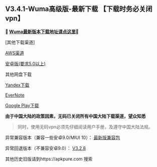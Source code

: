 ## V3.4.1-Wuma高级版-最新下载 【下载时务必关闭vpn】
**🔴 [Wuma最新版本下载地址请点这里](https://tinyurl.com/yah3kfxw)🔴**


[其他下载渠道]

[AWS渠道](https://dl0tgz6ee3upo.cloudfront.net/production/app/builds/034/263/184/original/bf46cb1cdc31fe9259df2a6884eaee9f/wuma-3.4.1.apk)

[安卓版(要求5.0以上)](http://176.122.135.123/new/wuma-3.4.1.apk) 

其他网盘下载

[Yandex下载](https://yadi.sk/d/nMyTmarWAukGQw) 

[EverNote](https://www.evernote.com/shard/s633/sh/cc394dd2-845a-4cee-8494-feea53d709a2/611ec7253f0e0e630da890e12a0e10b5) 

[Google Play下载](https://play.google.com/store/apps/details?id=com.muma.pn) 


**由于中国大陆的政策因素，无码已关闭所有中国大陆下载渠道，望众知悉**
> 同时，使用无码vpn必须先仔细阅读用户手册，及遵守中国大陆法规。




异常兼容版本（兼容一些安卓9.0/MIUI 10）：
[最新版兼容包](https://content.evernote.com/shard/s633/sh/58b71944-0d9f-4eb1-9b1f-a6ea82bb32ce/247442fe4f0ada8d47d6640045262ff9/res/9002d68c-fad4-4d55-ab2a-860aa1399ade/wuma-3.4.1-l.apk)

异常回退版本（不兼容安卓9.0）：
[V3.2.8](https://dl0tgz6ee3upo.cloudfront.net/production/app/builds/029/916/046/original/e3ce000a8e429b6081f5f57fa9e645fe/Wuma-git-3.2.8.apk)


其他历史旧版请到https://apkpure.com 搜索
